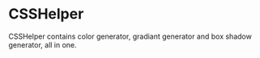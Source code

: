 # CSSHelper
CSSHelper contains color generator, gradiant generator and box shadow generator, all in one.
